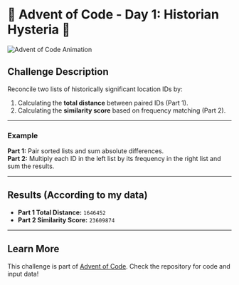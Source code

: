 # 🎄 Advent of Code - Day 1: Historian Hysteria 🎄

![Advent of Code Animation](https://media.giphy.com/media/106sef1iucBY52/giphy.gif?cid=790b7611ikqbvy70rk59z48rj1v1wqvvjkt1534hhpxvv6og&ep=v1_gifs_search&rid=giphy.gif&ct=g)

## Challenge Description

Reconcile two lists of historically significant location IDs by:

1. Calculating the **total distance** between paired IDs (Part 1).
2. Calculating the **similarity score** based on frequency matching (Part 2).

---

### Example

**Part 1:** Pair sorted lists and sum absolute differences.  
**Part 2:** Multiply each ID in the left list by its frequency in the right list and sum the results.

---

## Results (According to my data)

-   **Part 1 Total Distance:** `1646452`
-   **Part 2 Similarity Score:** `23609874`

---

## Learn More

This challenge is part of [Advent of Code](https://adventofcode.com/). Check the repository for code and input data!
